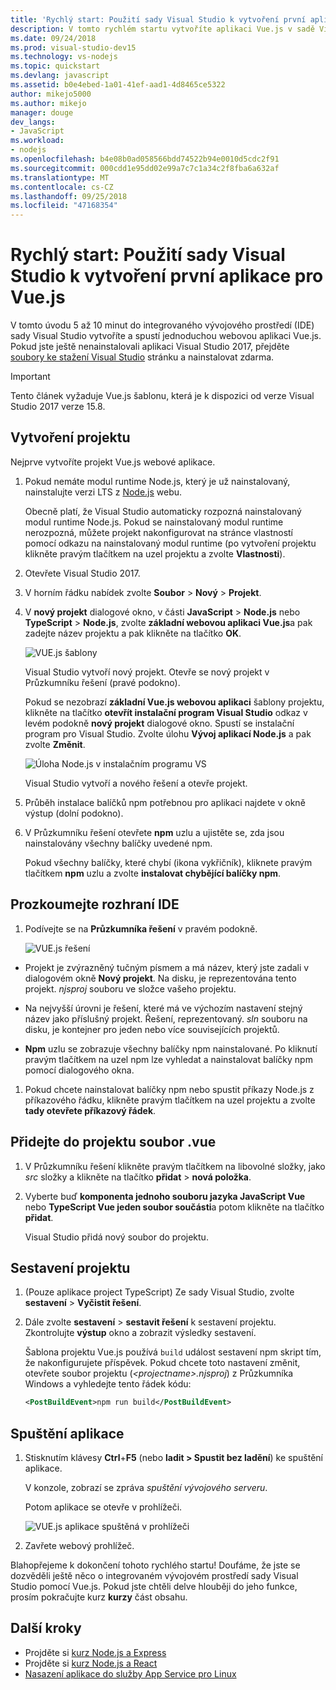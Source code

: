 ```yaml
---
title: 'Rychlý start: Použití sady Visual Studio k vytvoření první aplikace pro Vue.js'
description: V tomto rychlém startu vytvoříte aplikaci Vue.js v sadě Visual Studio pomocí Node.js Tools for Visual Studio
ms.date: 09/24/2018
ms.prod: visual-studio-dev15
ms.technology: vs-nodejs
ms.topic: quickstart
ms.devlang: javascript
ms.assetid: b0e4ebed-1a01-41ef-aad1-4d8465ce5322
author: mikejo5000
ms.author: mikejo
manager: douge
dev_langs:
- JavaScript
ms.workload:
- nodejs
ms.openlocfilehash: b4e08b0ad058566bdd74522b94e0010d5cdc2f91
ms.sourcegitcommit: 000cdd1e95dd02e99a7c7c1a34c2f8fba6a632af
ms.translationtype: MT
ms.contentlocale: cs-CZ
ms.lasthandoff: 09/25/2018
ms.locfileid: "47168354"
---
```

# <a name="quickstart-use-visual-studio-to-create-your-first-vuejs-app"></a>Rychlý start: Použití sady Visual Studio k vytvoření první aplikace pro Vue.js

V tomto úvodu 5 až 10 minut do integrovaného vývojového prostředí (IDE) sady Visual Studio vytvoříte a spustí jednoduchou webovou aplikaci Vue.js. Pokud jste ještě nenainstalovali aplikaci Visual Studio 2017, přejděte [soubory ke stažení Visual Studio](https://aka.ms/vsdownload?utm_source=mscom&utm_campaign=msdocs) stránku a nainstalovat zdarma.

> [!IMPORTANT]
> Tento článek vyžaduje Vue.js šablonu, která je k dispozici od verze Visual Studio 2017 verze 15.8.

## <a name="create-a-project"></a>Vytvoření projektu

Nejprve vytvoříte projekt Vue.js webové aplikace.

1. Pokud nemáte modul runtime Node.js, který je už nainstalovaný, nainstalujte verzi LTS z [Node.js](https://nodejs.org/en/download/) webu.

    Obecně platí, že Visual Studio automaticky rozpozná nainstalovaný modul runtime Node.js. Pokud se nainstalovaný modul runtime nerozpozná, můžete projekt nakonfigurovat na stránce vlastností pomocí odkazu na nainstalovaný modul runtime (po vytvoření projektu klikněte pravým tlačítkem na uzel projektu a zvolte **Vlastnosti**).

1. Otevřete Visual Studio 2017.

1. V horním řádku nabídek zvolte **Soubor** > **Nový** > **Projekt**.

1. V **nový projekt** dialogové okno, v části **JavaScript** > **Node.js** nebo **TypeScript**  >   **Node.js**, zvolte **základní webovou aplikaci Vue.js**a pak zadejte název projektu a pak klikněte na tlačítko **OK**.

     ![VUE.js šablony](../javascript/media/vuejs-template.png)

    Visual Studio vytvoří nový projekt. Otevře se nový projekt v Průzkumníku řešení (pravé podokno).

     Pokud se nezobrazí **základní Vue.js webovou aplikaci** šablony projektu, klikněte na tlačítko **otevřít instalační program Visual Studio** odkaz v levém podokně **nový projekt** dialogové okno. Spustí se instalační program pro Visual Studio. Zvolte úlohu **Vývoj aplikací Node.js** a pak zvolte **Změnit**.

     ![Úloha Node.js v instalačním programu VS](../ide/media/quickstart-nodejs-workload.png)

    Visual Studio vytvoří a nového řešení a otevře projekt.

1. Průběh instalace balíčků npm potřebnou pro aplikaci najdete v okně výstup (dolní podokno).

1. V Průzkumníku řešení otevřete **npm** uzlu a ujistěte se, zda jsou nainstalovány všechny balíčky uvedené npm.

    Pokud všechny balíčky, které chybí (ikona vykřičník), kliknete pravým tlačítkem **npm** uzlu a zvolte **instalovat chybějící balíčky npm**.

## <a name="explore-the-ide"></a>Prozkoumejte rozhraní IDE

1. Podívejte se na **Průzkumníka řešení** v pravém podokně.

     ![VUE.js řešení](../javascript/media/vuejs-solution.png)

  - Projekt je zvýrazněný tučným písmem a má název, který jste zadali v dialogovém okně **Nový projekt**. Na disku, je reprezentována tento projekt. *njsproj* souboru ve složce vašeho projektu.

  - Na nejvyšší úrovni je řešení, které má ve výchozím nastavení stejný název jako příslušný projekt. Řešení, reprezentovaný. *sln* souboru na disku, je kontejner pro jeden nebo více souvisejících projektů.

  - **Npm** uzlu se zobrazuje všechny balíčky npm nainstalované. Po kliknutí pravým tlačítkem na uzel npm lze vyhledat a nainstalovat balíčky npm pomocí dialogového okna.

1. Pokud chcete nainstalovat balíčky npm nebo spustit příkazy Node.js z příkazového řádku, klikněte pravým tlačítkem na uzel projektu a zvolte **tady otevřete příkazový řádek**.

## <a name="add-a-vue-file-to-the-project"></a>Přidejte do projektu soubor .vue

1. V Průzkumníku řešení klikněte pravým tlačítkem na libovolné složky, jako *src* složky a klikněte na tlačítko **přidat** > **nová položka**.

1. Vyberte buď **komponenta jednoho souboru jazyka JavaScript Vue** nebo **TypeScript Vue jeden soubor součásti**a potom klikněte na tlačítko **přidat**.

    Visual Studio přidá nový soubor do projektu.

## <a name="build-the-project"></a>Sestavení projektu

1. (Pouze aplikace project TypeScript) Ze sady Visual Studio, zvolte **sestavení** > **Vyčistit řešení**.

1. Dále zvolte **sestavení** > **sestavit řešení** k sestavení projektu. Zkontrolujte **výstup** okno a zobrazit výsledky sestavení.

    Šablona projektu Vue.js používá `build` událost sestavení npm skript tím, že nakonfigurujete příspěvek. Pokud chcete toto nastavení změnit, otevřete soubor projektu (*\<projectname\>.njsproj*) z Průzkumníka Windows a vyhledejte tento řádek kódu:

    ```xml
    <PostBuildEvent>npm run build</PostBuildEvent>
    ```

## <a name="run-the-application"></a>Spuštění aplikace

1. Stisknutím klávesy **Ctrl**+**F5** (nebo **ladit > Spustit bez ladění**) ke spuštění aplikace.

   V konzole, zobrazí se zpráva *spuštění vývojového serveru*.

   Potom aplikace se otevře v prohlížeči.

   ![VUE.js aplikace spuštěná v prohlížeči](../javascript/media/vuejs-running-app.png)

1. Zavřete webový prohlížeč.

Blahopřejeme k dokončení tohoto rychlého startu! Doufáme, že jste se dozvěděli ještě něco o integrovaném vývojovém prostředí sady Visual Studio pomocí Vue.js. Pokud jste chtěli delve hlouběji do jeho funkce, prosím pokračujte kurz **kurzy** část obsahu.

## <a name="next-steps"></a>Další kroky

- Projděte si [kurz Node.js a Express](../nodejs/tutorial-nodejs.md)
- Projděte si [kurz Node.js a React](../nodejs/tutorial-nodejs-with-react-and-jsx.md)
- [Nasazení aplikace do služby App Service pro Linux](../javascript/publish-nodejs-app-azure.md)